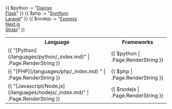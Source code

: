 {{ $python := "[Django](/get-started/stacks/django.md)<br/>[Flask](/get-started/stacks/flask.md)" }}
{{ $php := "[Symfony](/get-started/stacks/symfony/_index.md)<br/>[Laravel](/get-started/stacks/laravel.md)" }}
{{ $nodejs := "[Express](/get-started/stacks/express.md)<br/>[Next.js](/get-started/stacks/nextjs.md)<br/>[Strapi](/get-started/stacks/strapi.md)" }}

<table>
  <tr>
    <th>Language</th>
    <th>Frameworks</th>
  </tr>
  <tr>
    <td>{{ "[Python](/languages/python/_index.md)" | .Page.RenderString }}</td>
    <td>{{ $python | .Page.RenderString }}</td>
  </tr>
  <tr>
    <td>{{ "[PHP](/languages/php/_index.md)  " | .Page.RenderString }}</td>
    <td>{{ $php | .Page.RenderString }}</td>
  </tr>
    <tr>
    <td>{{ "[Javascript/Node.js](/languages/nodejs/_index.md)" | .Page.RenderString }}</td>
    <td>{{ $nodejs | .Page.RenderString }}</td>
  </tr>
</table>

